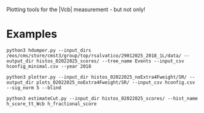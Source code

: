 Plotting tools for the |Vcb| measurement - but not only!

# Examples

```
python3 hdumper.py --input_dirs /eos/cms/store/cmst3/group/top/rsalvatico/29012025_2018_1L/data/ --output_dir histos_02022025_scores/ --tree_name Events --input_csv hconfig_minimal.csv --year 2018
```

```
python3 plotter.py --input_dir histos_02022025_noExtra4Fweight/SR/ --output_dir plots_02022025_noExtra4Fweight/SR/ --input_csv hconfig.csv --sig_norm 5 --blind
```

```
python3 estimateCut.py --input_dir histos_02022025_scores/ --hist_name h_score_tt_Wcb h_fractional_score
```